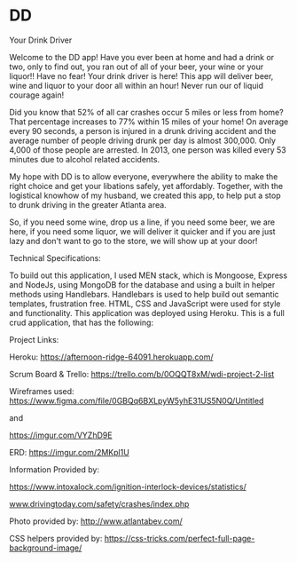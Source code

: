# DD
Your Drink Driver

Welcome to the DD app! Have you ever been at home and had a drink or two, only to find out, you ran out of all of your beer, your wine or your liquor!! Have no fear! Your drink driver is here! This app will deliver beer, wine and liquor to your door all within an hour! Never run our of liquid courage again! 

Did you know that 52% of all car crashes occur 5 miles or less from home? That percentage increases to 77% within 15 miles of your home!
On average every 90 seconds, a person is injured in a drunk driving accident and the average number of people driving drunk per day is almost 300,000. Only 4,000 of those people are arrested. In 2013, one person was killed every 53 minutes due to alcohol related accidents. 

My hope with DD is to allow everyone, everywhere the ability to make the right choice and get your libations safely, yet affordably. Together, with the logistical knowhow of my husband, we created this app, to help put a stop to drunk driving in the greater Atlanta area. 

So, if you need some wine, drop us a line, if you need some beer, we are here, if you need some liquor, we will deliver it quicker and if you are just lazy and don't want to go to the store, we will show up at your door! 

Technical Specifications:

To build out this application, I used MEN stack, which is Mongoose, Express and NodeJs, using MongoDB for the database and using a built in helper methods using Handlebars. Handlebars is used to help build out semantic templates, frustration free. HTML, CSS and JavaScript were used for style and functionality. This application was deployed using Heroku.  This is a full crud application, that has the following:

Project Links:

Heroku: https://afternoon-ridge-64091.herokuapp.com/

Scrum Board & Trello: https://trello.com/b/0OQQT8xM/wdi-project-2-list

Wireframes used: https://www.figma.com/file/0GBQq6BXLpyW5yhE31US5N0Q/Untitled

and 

https://imgur.com/VYZhD9E

ERD: https://imgur.com/2MKpl1U

Information Provided by: 

https://www.intoxalock.com/ignition-interlock-devices/statistics/

www.drivingtoday.com/safety/crashes/index.php

Photo provided by: 
http://www.atlantabev.com/

CSS helpers provided by: 
https://css-tricks.com/perfect-full-page-background-image/